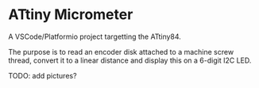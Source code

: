# ATtiny Micrometer

A VSCode/Platformio project targetting the ATtiny84.

The purpose is to read an encoder disk attached to a machine screw thread, convert it to a linear distance and display this on a 6-digit I2C LED.

TODO: add pictures?